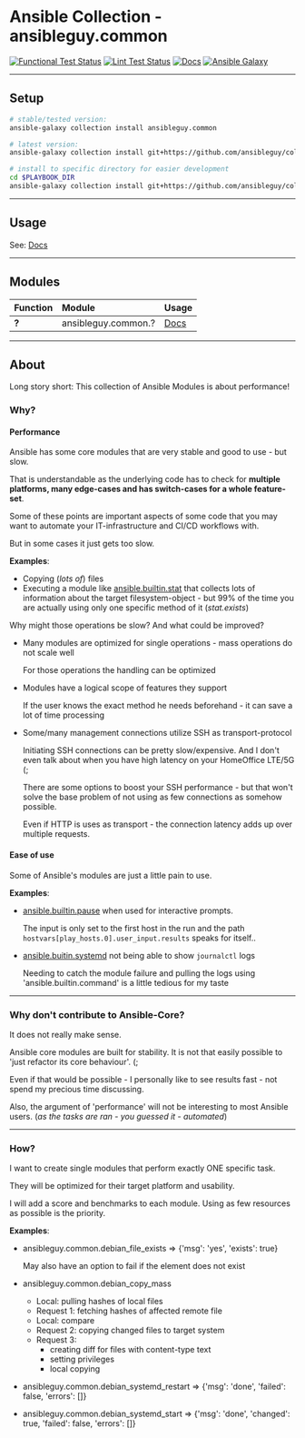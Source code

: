 # Ansible Collection - ansibleguy.common

[![Functional Test Status](https://badges.ansibleguy.net/common.collection.test.svg)](https://github.com/ansibleguy/collection_common/blob/latest/scripts/test.sh)
[![Lint Test Status](https://badges.ansibleguy.net/common.collection.lint.svg)](https://github.com/ansibleguy/collection_common/blob/latest/scripts/lint.sh)
[![Docs](https://readthedocs.org/projects/common_ansible/badge/?version=latest&style=flat)](https://common.ansibleguy.net)
[![Ansible Galaxy](https://badges.ansibleguy.net/galaxy.badge.svg)](https://galaxy.ansible.com/ui/repo/published/ansibleguy/common)

----

## Setup

```bash
# stable/tested version:
ansible-galaxy collection install ansibleguy.common

# latest version:
ansible-galaxy collection install git+https://github.com/ansibleguy/collection_common.git

# install to specific directory for easier development
cd $PLAYBOOK_DIR
ansible-galaxy collection install git+https://github.com/ansibleguy/collection_common.git -p ./collections
```

----

## Usage

See: [Docs](https://common.ansibleguy.net)

----

## Modules


| Function | Module              | Usage                                                          |
|:---------|:--------------------|:---------------------------------------------------------------|
| **?**    | ansibleguy.common.? | [Docs](https://common.ansibleguy.net/en/latest/modules/?.html) |

----

## About

Long story short: This collection of Ansible Modules is about performance!

### Why?

#### Performance

Ansible has some core modules that are very stable and good to use - but slow.

That is understandable as the underlying code has to check for **multiple platforms, many edge-cases and has switch-cases for a whole feature-set**.

Some of these points are important aspects of some code that you may want to automate your IT-infrastructure and CI/CD workflows with.

But in some cases it just gets too slow.

**Examples**:

* Copying (_lots of_) files
* Executing a module like [ansible.builtin.stat](https://docs.ansible.com/ansible/latest/collections/ansible/builtin/stat_module.html) that collects lots of information about the target filesystem-object - but 99% of the time you are actually using only one specific method of it (_stat.exists_)


Why might those operations be slow? And what could be improved?

* Many modules are optimized for single operations - mass operations do not scale well

  For those operations the handling can be optimized

* Modules have a logical scope of features they support

  If the user knows the exact method he needs beforehand - it can save a lot of time processing

* Some/many management connections utilize SSH as transport-protocol

  Initiating SSH connections can be pretty slow/expensive. And I don't even talk about when you have high latency on your HomeOffice LTE/5G (;

  There are some options to boost your SSH performance - but that won't solve the base problem of not using as few connections as somehow possible.

  Even if HTTP is uses as transport - the connection latency adds up over multiple requests.


#### Ease of use

Some of Ansible's modules are just a little pain to use.

**Examples**:

* [ansible.builtin.pause](https://docs.ansible.com/ansible/latest/collections/ansible/builtin/pause_module.html) when used for interactive prompts.

  The input is only set to the first host in the run and the path `hostvars[play_hosts.0].user_input.results` speaks for itself..

* [ansible.buitin.systemd](https://docs.ansible.com/ansible/latest/collections/ansible/builtin/systemd_module.html) not being able to show `journalctl` logs

  Needing to catch the module failure and pulling the logs using 'ansible.builtin.command' is a little tedious for my taste

----

### Why don't contribute to Ansible-Core?

It does not really make sense.

Ansible core modules are built for stability. It is not that easily possible to 'just refactor its core behaviour'. (;

Even if that would be possible - I personally like to see results fast - not spend my precious time discussing.

Also, the argument of 'performance' will not be interesting to most Ansible users. (_as the tasks are ran - you guessed it - automated_)

----

### How?

I want to create single modules that perform exactly ONE specific task.

They will be optimized for their target platform and usability.

I will add a score and benchmarks to each module. Using as few resources as possible is the priority.

**Examples**:

* ansibleguy.common.debian_file_exists => {'msg': 'yes', 'exists': true}

  May also have an option to fail if the element does not exist

* ansibleguy.common.debian_copy_mass

  * Local: pulling hashes of local files
  * Request 1: fetching hashes of affected remote file
  * Local: compare
  * Request 2: copying changed files to target system
  * Request 3:
    - creating diff for files with content-type text
    - setting privileges
    - local copying

* ansibleguy.common.debian_systemd_restart => {'msg': 'done', 'failed': false, 'errors': []}
* ansibleguy.common.debian_systemd_start => {'msg': 'done', 'changed': true, 'failed': false, 'errors': []}

